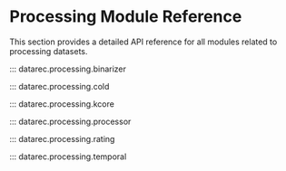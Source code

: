 # Processing Module Reference

This section provides a detailed API reference for all modules related to processing datasets.

::: datarec.processing.binarizer
    
::: datarec.processing.cold

::: datarec.processing.kcore

::: datarec.processing.processor

::: datarec.processing.rating

::: datarec.processing.temporal

